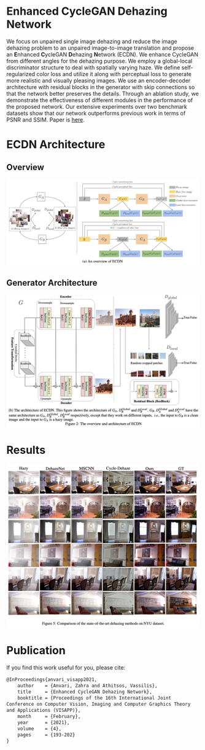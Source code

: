 # Enhanced CycleGAN Dehazing Network
We focus on unpaired single image dehazing and reduce the image dehazing problem to an unpaired image-to-image translation and propose an **E**nhanced **C**ycleGAN **D**ehazing **N**etwork (ECDN). We enhance CycleGAN from different angles for the dehazing purpose. We employ a global-local discriminator structure to deal with spatially varying haze. We define self-regularized color loss and utilize it along with perceptual loss to generate more realistic and visually pleasing images. We use an encoder-decoder architecture with residual blocks in the generator with skip connections so that the network better preserves the details. Through an ablation study, we demonstrate the effectiveness of different modules in the performance of the proposed network. Our extensive experiments over two benchmark datasets show that our network outperforms previous work in terms of PSNR and SSIM. Paper is [here](http://vlm1.uta.edu/~athitsos/publications/anvari_visapp2021.pdf).

# ECDN Architecture

## Overview
![alt text](https://github.com/zanvari/ecdn/blob/main/figs/ecdn1.png?raw=true)

## Generator Architecture

![alt text](https://github.com/zanvari/ecdn/blob/main/figs/ecdn2.png?raw=true)

# Results

![alt text](https://github.com/zanvari/ecdn/blob/main/figs/results-ecdn.png?raw=true)

# Publication
If you find this work useful for you, please cite:

    @InProceedings{anvari_visapp2021,
        author    = {Anvari, Zahra and Athitsos, Vassilis},
        title     = {Enhanced CycleGAN Dehazing Network},
        booktitle = {Proceedings of the 16th International Joint Conference on Computer Vision, Imaging and Computer Graphics Theory and Applications (VISAPP)},
        month     = {February},
        year      = {2021},
        volume    = {4},
        pages     = {193-202}
    }
